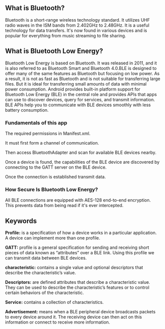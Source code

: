 ## What is Bluetooth?

Bluetooth is a short-range wireless technology standard. It utilizes UHF radio waves in the ISM bands from 2.402GHz to 2.48GHz. It is a useful technology for data transfers. It's now found in various devices and is popular for everything from music streaming to file sharing.

## What is Bluetooth Low Energy?

Bluetooth Low Energy is based on Bluetooth. It was released in 2011, and it is also referred to as Bluetooth Smart and Bluetooth 4.0.BLE is designed to offer many of the same features as Bluetooth but focusing on low power. As a result, it is not as fast as Bluetooth and is not suitable for transferring large files. But it is ideal for transferring small amounts of data with minimal power consumption. Android provides built-in platform support for Bluetooth Low Energy (BLE) in the central role and provides APIs that apps can use to discover devices, query for services, and transmit information. BLE APIs help you to communicate with BLE devices smoothly with less battery consumption.

### Fundamentals of this app
The required permissions in Manifest.xml.

It must first form a channel of communication.

Then access BluetoothAdapter and scan for available BLE devices nearby.

Once a device is found, the capabilities of the BLE device are discovered by connecting to the GATT server on the BLE device.

Once the connection is established transmit data.

### How Secure Is Bluetooth Low Energy?

All BLE connections are equipped with AES-128 end-to-end encryption. This prevents data from being read if it's ever intercepted.

## Keywords

**Profile:** is a specification of how a device works in a particular application. A device can implement more than one profile.

**GATT:** profile is a general specification for sending and receiving short pieces of data known as “attributes” over a BLE link. Using this profile we can transmit data between BLE devices.

**characteristic:** contains a single value and optional descriptors that describe the characteristic’s value.

**Descriptors:** are defined attributes that describe a characteristic value. They can be used to describe the characteristic’s features or to control certain behaviors of the characteristic.

**Service:** contains a collection of characteristics.

**Advertisement:** means when a BLE peripheral device broadcasts packets to every device around it. The receiving device can then act on this information or connect to receive more information.
